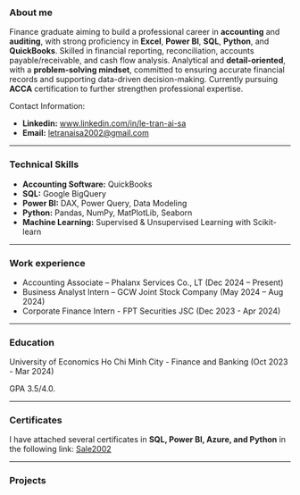 ### About me
Finance graduate aiming to build a professional career in **accounting** and **auditing**, with strong proficiency in **Excel**, **Power BI**, **SQL**, **Python**, and **QuickBooks**. Skilled in financial reporting, reconciliation, accounts payable/receivable, and cash flow analysis. Analytical and **detail-oriented**, with a **problem-solving mindset**, committed to ensuring accurate financial records and supporting data-driven decision-making. Currently pursuing **ACCA** certification to further strengthen professional expertise.

Contact Information: 
* **Linkedin:** www.linkedin.com/in/le-tran-ai-sa
* **Email:** letranaisa2002@gmail.com

---
### Technical Skills
* **Accounting Software:** QuickBooks
* **SQL:** Google BigQuery
* **Power BI:** DAX, Power Query, Data Modeling
* **Python:** Pandas, NumPy, MatPlotLib, Seaborn
* **Machine Learning:** Supervised & Unsupervised Learning with Scikit-learn

---

### Work experience
* Accounting Associate – Phalanx Services Co., LT (Dec 2024 – Present)
* Business Analyst Intern – GCW Joint Stock Company (May 2024 – Aug 2024)
* Corporate Finance Intern - FPT Securities JSC (Dec 2023 - Apr 2024)

---

### Education
University of Economics Ho Chi Minh City - Finance and Banking (Oct 2023 - Mar 2024)

GPA 3.5/4.0.

---
### Certificates
I have attached several certificates in **SQL, Power BI, Azure, and Python** in the following link: [Sale2002](https://github.com/Sale2002/Sale2002)

---

### Projects

